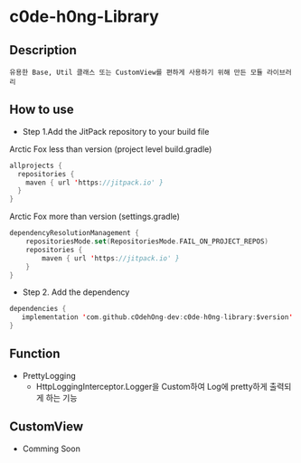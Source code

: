 # c0de-h0ng-Library

## Description
```
유용한 Base, Util 클래스 또는 CustomView를 편하게 사용하기 위해 만든 모듈 라이브러리
```

## How to use
- Step 1.Add the JitPack repository to your build file

Arctic Fox less than version (project level build.gradle)
```kotlin
allprojects {
  repositories {
    maven { url 'https://jitpack.io' }
  }
}
```
Arctic Fox more than version (settings.gradle)
```kotlin
dependencyResolutionManagement {
    repositoriesMode.set(RepositoriesMode.FAIL_ON_PROJECT_REPOS)
    repositories {
        maven { url 'https://jitpack.io' }
    }
}
```

- Step 2. Add the dependency
```kotlin
dependencies {
   implementation 'com.github.cOdehOng-dev:c0de-h0ng-library:$version' //current version: 0.0.1
}
```

## Function
+ PrettyLogging
  + HttpLoggingInterceptor.Logger을 Custom하여 Log에 pretty하게 출력되게 하는 기능

## CustomView
- Comming Soon
